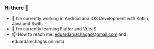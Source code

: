 ### Hi there 👋
- 🔭 I’m currently working in Android and iOS Development with Kotlin, Java and Swift.
-  🌱 I’m currently learning Flutter and VueJS
- 📫 How to reach me: eduardamachagas@gmail.com and eduardamchagas on insta
